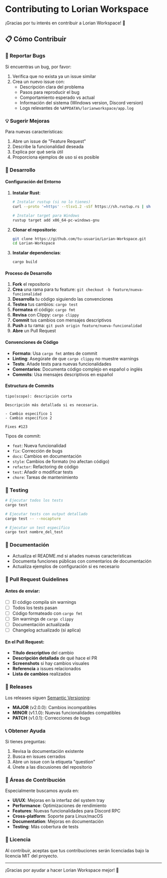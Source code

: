 # Contributing to Lorian Workspace

¡Gracias por tu interés en contribuir a Lorian Workspace! 🎉

## 📋 Cómo Contribuir

### 🐛 Reportar Bugs

Si encuentras un bug, por favor:

1. Verifica que no exista ya un issue similar
2. Crea un nuevo issue con:
   - Descripción clara del problema
   - Pasos para reproducir el bug
   - Comportamiento esperado vs actual
   - Información del sistema (Windows version, Discord version)
   - Logs relevantes de `%APPDATA%/lorianworkspace/app.log`

### 💡 Sugerir Mejoras

Para nuevas características:

1. Abre un issue de "Feature Request"
2. Describe la funcionalidad deseada
3. Explica por qué sería útil
4. Proporciona ejemplos de uso si es posible

### 🔧 Desarrollo

#### Configuración del Entorno

1. **Instalar Rust**:
   ```bash
   # Instalar rustup (si no lo tienes)
   curl --proto '=https' --tlsv1.2 -sSf https://sh.rustup.rs | sh
   
   # Instalar target para Windows
   rustup target add x86_64-pc-windows-gnu
   ```

2. **Clonar el repositorio**:
   ```bash
   git clone https://github.com/tu-usuario/Lorian-Workspace.git
   cd Lorian-Workspace
   ```

3. **Instalar dependencias**:
   ```bash
   cargo build
   ```

#### Proceso de Desarrollo

1. **Fork** el repositorio
2. **Crea** una rama para tu feature: `git checkout -b feature/nueva-funcionalidad`
3. **Desarrolla** tu código siguiendo las convenciones
4. **Testea** tus cambios: `cargo test`
5. **Formatea** el código: `cargo fmt`
6. **Revisa** con Clippy: `cargo clippy`
7. **Commit** tus cambios con mensajes descriptivos
8. **Push** a tu rama: `git push origin feature/nueva-funcionalidad`
9. **Abre** un Pull Request

#### Convenciones de Código

- **Formato**: Usa `cargo fmt` antes de commit
- **Linting**: Asegúrate de que `cargo clippy` no muestre warnings
- **Tests**: Añade tests para nuevas funcionalidades
- **Comentarios**: Documenta código complejo en español o inglés
- **Commits**: Usa mensajes descriptivos en español

#### Estructura de Commits

```
tipo(scope): descripción corta

Descripción más detallada si es necesaria.

- Cambio específico 1
- Cambio específico 2

Fixes #123
```

Tipos de commit:
- `feat`: Nueva funcionalidad
- `fix`: Corrección de bugs
- `docs`: Cambios en documentación
- `style`: Cambios de formato (no afectan código)
- `refactor`: Refactoring de código
- `test`: Añadir o modificar tests
- `chore`: Tareas de mantenimiento

### 🧪 Testing

```bash
# Ejecutar todos los tests
cargo test

# Ejecutar tests con output detallado
cargo test -- --nocapture

# Ejecutar un test específico
cargo test nombre_del_test
```

### 📝 Documentación

- Actualiza el README.md si añades nuevas características
- Documenta funciones públicas con comentarios de documentación
- Actualiza ejemplos de configuración si es necesario

### 🔄 Pull Request Guidelines

#### Antes de enviar:

- [ ] El código compila sin warnings
- [ ] Todos los tests pasan
- [ ] Código formateado con `cargo fmt`
- [ ] Sin warnings de `cargo clippy`
- [ ] Documentación actualizada
- [ ] Changelog actualizado (si aplica)

#### En el Pull Request:

- **Título descriptivo** del cambio
- **Descripción detallada** de qué hace el PR
- **Screenshots** si hay cambios visuales
- **Referencia** a issues relacionados
- **Lista de cambios** realizados

### 🚀 Releases

Los releases siguen [Semantic Versioning](https://semver.org/):

- **MAJOR** (v2.0.0): Cambios incompatibles
- **MINOR** (v1.1.0): Nuevas funcionalidades compatibles
- **PATCH** (v1.0.1): Correcciones de bugs

### 📞 Obtener Ayuda

Si tienes preguntas:

1. Revisa la documentación existente
2. Busca en issues cerrados
3. Abre un issue con la etiqueta "question"
4. Únete a las discusiones del repositorio

### 🎯 Áreas de Contribución

Especialmente buscamos ayuda en:

- **UI/UX**: Mejoras en la interfaz del system tray
- **Performance**: Optimizaciones de rendimiento
- **Features**: Nuevas funcionalidades para Discord RPC
- **Cross-platform**: Soporte para Linux/macOS
- **Documentation**: Mejoras en documentación
- **Testing**: Más cobertura de tests

### 📄 Licencia

Al contribuir, aceptas que tus contribuciones serán licenciadas bajo la licencia MIT del proyecto.

---

¡Gracias por ayudar a hacer Lorian Workspace mejor! 🚀